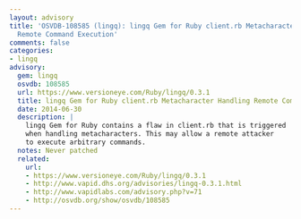 ```yaml
---
layout: advisory
title: 'OSVDB-108585 (lingq): lingq Gem for Ruby client.rb Metacharacter Handling
  Remote Command Execution'
comments: false
categories:
- lingq
advisory:
  gem: lingq
  osvdb: 108585
  url: https://www.versioneye.com/Ruby/lingq/0.3.1
  title: lingq Gem for Ruby client.rb Metacharacter Handling Remote Command Execution
  date: 2014-06-30
  description: |
    lingq Gem for Ruby contains a flaw in client.rb that is triggered
    when handling metacharacters. This may allow a remote attacker
    to execute arbitrary commands.
  notes: Never patched
  related:
    url:
    - https://www.versioneye.com/Ruby/lingq/0.3.1
    - http://www.vapid.dhs.org/advisories/lingq-0.3.1.html
    - http://www.vapidlabs.com/advisory.php?v=71
    - http://osvdb.org/show/osvdb/108585
---
```

